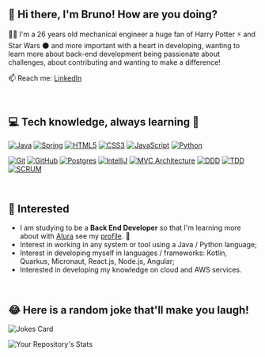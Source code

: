 ## 👾 Hi there, I'm Bruno! How are you doing?


🧑‍💻 I'm a 26 years old mechanical engineer a huge fan of Harry Potter ⚡️ and Star Wars 🌑 and more important with a heart in developing, wanting to learn more about back-end development being passionate about challenges, about contributing and wanting to make a difference!

📫 Reach me: [LinkedIn](https://www.linkedin.com/in/brunoliveiradev/)

<br>


## **💻 Tech knowledge, always learning** 🧠


[![Java](https://camo.githubusercontent.com/7ae41bb28ad0e117cf83df0b755cffc69120c60ba69eab3833324db72adf612c/68747470733a2f2f696d672e736869656c64732e696f2f62616467652f4a4156412d3030373339362e7376673f267374796c653d666c6174266c6f676f3d6a617661266c6f676f436f6c6f723d7768697465)](https://camo.githubusercontent.com/7ae41bb28ad0e117cf83df0b755cffc69120c60ba69eab3833324db72adf612c/68747470733a2f2f696d672e736869656c64732e696f2f62616467652f4a4156412d3030373339362e7376673f267374796c653d666c6174266c6f676f3d6a617661266c6f676f436f6c6f723d7768697465) [![Spring](https://camo.githubusercontent.com/1b7ac2c3d32ed231b6a154edaef58c92848d0e8f341e6f1dddb3c175800c52c8/68747470733a2f2f696d672e736869656c64732e696f2f62616467652f535052494e472d3644423333462e7376673f267374796c653d666c6174266c6f676f3d737072696e67266c6f676f436f6c6f723d7768697465)](https://camo.githubusercontent.com/1b7ac2c3d32ed231b6a154edaef58c92848d0e8f341e6f1dddb3c175800c52c8/68747470733a2f2f696d672e736869656c64732e696f2f62616467652f535052494e472d3644423333462e7376673f267374796c653d666c6174266c6f676f3d737072696e67266c6f676f436f6c6f723d7768697465) [![HTML5](https://camo.githubusercontent.com/5aaa493e3cfe33a44e2474afb656210e55ce612012367546cbb454a1ef73d9f2/68747470733a2f2f696d672e736869656c64732e696f2f62616467652f48544d4c352d4533344632362e7376673f267374796c653d666c6174266c6f676f3d68746d6c35266c6f676f436f6c6f723d7768697465)](https://camo.githubusercontent.com/5aaa493e3cfe33a44e2474afb656210e55ce612012367546cbb454a1ef73d9f2/68747470733a2f2f696d672e736869656c64732e696f2f62616467652f48544d4c352d4533344632362e7376673f267374796c653d666c6174266c6f676f3d68746d6c35266c6f676f436f6c6f723d7768697465) [![CSS3](https://camo.githubusercontent.com/b3f1eddf3c48cfa61466c88f3dcf3f1b51616e2c8ff3447ac90c84f802545082/68747470733a2f2f696d672e736869656c64732e696f2f62616467652f435353332d2532333135373242362e7376673f267374796c653d666c6174266c6f676f3d63737333266c6f676f436f6c6f723d7768697465)](https://camo.githubusercontent.com/b3f1eddf3c48cfa61466c88f3dcf3f1b51616e2c8ff3447ac90c84f802545082/68747470733a2f2f696d672e736869656c64732e696f2f62616467652f435353332d2532333135373242362e7376673f267374796c653d666c6174266c6f676f3d63737333266c6f676f436f6c6f723d7768697465) [![JavaScript](https://camo.githubusercontent.com/f2ffb4b78b9aa9e39e511280def47fce6d9eae8daa2f60af369da49aa3baab33/68747470733a2f2f696d672e736869656c64732e696f2f62616467652f4a4156415343524950542d3332333333302e7376673f267374796c653d666c6174266c6f676f3d6a617661736372697074266c6f676f436f6c6f723d253233463744463145)](https://camo.githubusercontent.com/f2ffb4b78b9aa9e39e511280def47fce6d9eae8daa2f60af369da49aa3baab33/68747470733a2f2f696d672e736869656c64732e696f2f62616467652f4a4156415343524950542d3332333333302e7376673f267374796c653d666c6174266c6f676f3d6a617661736372697074266c6f676f436f6c6f723d253233463744463145) [![Python](https://camo.githubusercontent.com/5f98fc2a479da557fcdfec2705c2848886001ee7ac622f779ae6972edaf5aa22/68747470733a2f2f696d672e736869656c64732e696f2f62616467652f505954484f4e2d3337373641422e7376673f267374796c653d666c6174266c6f676f3d707974686f6e266c6f676f436f6c6f723d7768697465)](https://camo.githubusercontent.com/5f98fc2a479da557fcdfec2705c2848886001ee7ac622f779ae6972edaf5aa22/68747470733a2f2f696d672e736869656c64732e696f2f62616467652f505954484f4e2d3337373641422e7376673f267374796c653d666c6174266c6f676f3d707974686f6e266c6f676f436f6c6f723d7768697465) 

[![Git](https://camo.githubusercontent.com/a604b4938da68b9051bab5a12cdf4f4d71f85433ce5d25ef6e020e02b9c625b4/68747470733a2f2f696d672e736869656c64732e696f2f62616467652f4749542d2532334630353033332e7376673f267374796c653d666c6174266c6f676f3d676974266c6f676f436f6c6f723d7768697465)](https://camo.githubusercontent.com/a604b4938da68b9051bab5a12cdf4f4d71f85433ce5d25ef6e020e02b9c625b4/68747470733a2f2f696d672e736869656c64732e696f2f62616467652f4749542d2532334630353033332e7376673f267374796c653d666c6174266c6f676f3d676974266c6f676f436f6c6f723d7768697465) [![GitHub](https://camo.githubusercontent.com/b6ab2e2eb78c84ec7ed8f775d9ed0349575ad5336c54d777bd06e361c0296698/68747470733a2f2f696d672e736869656c64732e696f2f62616467652f4749544855422d2532333132313031312e7376673f267374796c653d666c6174266c6f676f3d676974687562266c6f676f436f6c6f723d7768697465)](https://camo.githubusercontent.com/b6ab2e2eb78c84ec7ed8f775d9ed0349575ad5336c54d777bd06e361c0296698/68747470733a2f2f696d672e736869656c64732e696f2f62616467652f4749544855422d2532333132313031312e7376673f267374796c653d666c6174266c6f676f3d676974687562266c6f676f436f6c6f723d7768697465)  [![Postgres](https://camo.githubusercontent.com/9fb9c9d874eabe958c4007707a243717dfc7abf7979f3ebcfc567852bae9f133/68747470733a2f2f696d672e736869656c64732e696f2f62616467652f504f5354475245532d2532333331363139322e7376673f267374796c653d666c6174266c6f676f3d706f737467726573716c266c6f676f436f6c6f723d7768697465)](https://camo.githubusercontent.com/9fb9c9d874eabe958c4007707a243717dfc7abf7979f3ebcfc567852bae9f133/68747470733a2f2f696d672e736869656c64732e696f2f62616467652f504f5354475245532d2532333331363139322e7376673f267374796c653d666c6174266c6f676f3d706f737467726573716c266c6f676f436f6c6f723d7768697465) [![IntelliJ](https://camo.githubusercontent.com/de7f635a30a22fdd35113e19d8a25a41607653440abc6996b19c587df2dbaf81/68747470733a2f2f696d672e736869656c64732e696f2f62616467652f494e54454c4c494a2d3030303030302e7376673f267374796c653d666c6174266c6f676f3d696e74656c6c696a2d69646561)](https://camo.githubusercontent.com/de7f635a30a22fdd35113e19d8a25a41607653440abc6996b19c587df2dbaf81/68747470733a2f2f696d672e736869656c64732e696f2f62616467652f494e54454c4c494a2d3030303030302e7376673f267374796c653d666c6174266c6f676f3d696e74656c6c696a2d69646561) 
 [![MVC Architecture](https://camo.githubusercontent.com/7f4cb63024571c29855606aa391e2e3eb7dedb467e65f5dd18e8d29e7c62411d/68747470733a2f2f696d672e736869656c64732e696f2f62616467652f4d56432d3838383838382e7376673f267374796c653d666c6174266c6f676f436f6c6f723d7768697465)](https://camo.githubusercontent.com/7f4cb63024571c29855606aa391e2e3eb7dedb467e65f5dd18e8d29e7c62411d/68747470733a2f2f696d672e736869656c64732e696f2f62616467652f4d56432d3838383838382e7376673f267374796c653d666c6174266c6f676f436f6c6f723d7768697465) [![DDD](https://camo.githubusercontent.com/9cd633b307b9ccd33740bf62ec83485433e01035f3f020147c370e93bd7b606a/68747470733a2f2f696d672e736869656c64732e696f2f62616467652f444f4d41494e25323044442d3032353639422e7376673f267374796c653d666c6174266c6f676f3d646464266c6f676f436f6c6f723d7768697465)](https://camo.githubusercontent.com/9cd633b307b9ccd33740bf62ec83485433e01035f3f020147c370e93bd7b606a/68747470733a2f2f696d672e736869656c64732e696f2f62616467652f444f4d41494e25323044442d3032353639422e7376673f267374796c653d666c6174266c6f676f3d646464266c6f676f436f6c6f723d7768697465) [![TDD](https://camo.githubusercontent.com/944374ac2a0aeb4b2815ec5c1dffcbb3c138a4a44a8b559f3d9bd8b17e00dea2/68747470733a2f2f696d672e736869656c64732e696f2f62616467652f5445535425323044442d4533344632362e7376673f267374796c653d666c6174266c6f676f3d746464266c6f676f436f6c6f723d7768697465)](https://camo.githubusercontent.com/944374ac2a0aeb4b2815ec5c1dffcbb3c138a4a44a8b559f3d9bd8b17e00dea2/68747470733a2f2f696d672e736869656c64732e696f2f62616467652f5445535425323044442d4533344632362e7376673f267374796c653d666c6174266c6f676f3d746464266c6f676f436f6c6f723d7768697465)  [![SCRUM](https://camo.githubusercontent.com/481f0a771a879111d1045582d090077e07981425c109aaed5fdd8a049078695a/68747470733a2f2f696d672e736869656c64732e696f2f62616467652f534352554d2d3644423333462e7376673f267374796c653d666c6174266c6f676f3d646464266c6f676f436f6c6f723d7768697465)](https://camo.githubusercontent.com/481f0a771a879111d1045582d090077e07981425c109aaed5fdd8a049078695a/68747470733a2f2f696d672e736869656c64732e696f2f62616467652f534352554d2d3644423333462e7376673f267374796c653d666c6174266c6f676f3d646464266c6f676f436f6c6f723d7768697465)  

<br>

## 🚀 Interested

* I am studying to be a **Back End Developer** so that I'm learning more about with [Alura](https://www.alura.com.br) see my [profile](https://cursos.alura.com.br/user/brunoliveiradev). :blue_heart:
* Interest in working in any system or tool using a Java / Python language;
* Interest in developing myself in languages / frameworks: Kotlin, Quarkus, Micronaut, React.js, Node.js, Angular;
* Interested in developing my knowledge on cloud and AWS services.

<br>

## 😂 Here is a random joke that'll make you laugh!
![Jokes Card](https://readme-jokes.vercel.app/api)

![Your Repository's Stats](https://github-readme-stats.vercel.app/api/top-langs/?username=brunoliveiradev&theme=blue-green)


<!---
brunoliveiradev/brunoliveiradev is a ✨ special ✨ repository because its `README.md` (this file) appears on your GitHub profile.
You can click the Preview link to take a look at your changes.
--->
